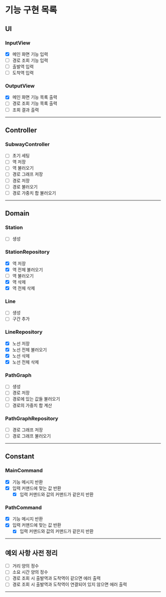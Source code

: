 # 기능 구현 목록

## UI
### InputView
- [x] 메인 화면 기능 입력
- [ ] 경로 조회 기능 입력
- [ ] 출발역 입력
- [ ] 도착역 입력

### OutputView
- [x] 메인 화면 기능 목록 출력
- [ ] 경로 조회 기능 목록 출력
- [ ] 조회 결과 출력
---

## Controller
### SubwayController
- [ ] 초기 세팅
- [ ] 역 저장
- [ ] 역 불러오기
- [ ] 경로 그래프 저장
- [ ] 경로 저장
- [ ] 경로 불러오기
- [ ] 경로 가중치 합 불러오기
---

## Domain
### Station
- [ ] 생성

### StationRepository
- [x] 역 저장
- [x] 역 전체 불러오기
- [ ] 역 불러오기
- [x] 역 삭제
- [x] 역 전체 삭제

### Line
- [ ] 생성
- [ ] 구간 추가

### LineRepository
- [x] 노선 저장
- [x] 노선 전체 불러오기
- [x] 노선 삭제
- [x] 노선 전체 삭제

### PathGraph
- [ ] 생성
- [ ] 경로 저장
- [ ] 경로에 있는 값들 불러오기
- [ ] 경로의 가중치 합 계산

### PathGraphRepository
- [ ] 경로 그래프 저장
- [ ] 경로 그래프 불러오기
---

## Constant
### MainCommand
- [x] 기능 메시지 반환
- [x] 입력 커맨드에 맞는 값 반환
  - [x] 입력 커맨드와 값의 커맨드가 같은지 반환

### PathCommand
- [x] 기능 메시지 반환
- [x] 입력 커맨드에 맞는 값 반환
    - [x] 입력 커맨드와 값의 커맨드가 같은지 반환
---

## 예외 사항 사전 정리
- [ ] 거리 양의 정수
- [ ] 소요 시간 양의 정수
- [ ] 경로 조회 시 출발역과 도착역이 같으면 에러 출력
- [ ] 경로 조회 시 출발역과 도착역이 연결되어 있지 않으면 에러 출력
---